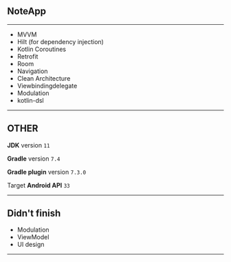 ## NoteApp

---

 * MVVM
 * Hilt (for dependency injection)
 * Kotlin Coroutines
 * Retrofit
 * Room
 * Navigation
 * Clean Architecture
 * Viewbindingdelegate
 * Modulation
 * kotlin-dsl

---

## OTHER

**JDK** version ``` 11 ```

**Gradle** version ``` 7.4 ```

**Gradle plugin** version ``` 7.3.0 ```

Target **Android API** ``` 33 ```

---

## Didn't finish
 * Modulation
 * ViewModel
 * UI design

---
